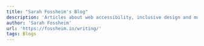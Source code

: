 ```yaml
---
title: "Sarah Fossheim's Blog"
description: 'Articles about web accessibility, inclusive design and more.'
author: 'Sarah Fossheim'
url: 'https://fossheim.io/writing/'
tags: Blogs
---
```

